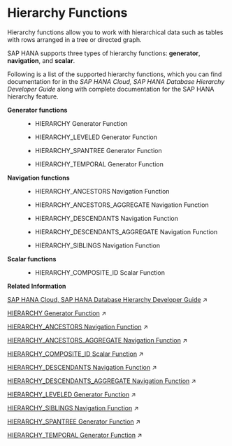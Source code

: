 <!-- loio2969da89b87f4abd85fd0b5f9f5bc395 -->

# Hierarchy Functions

Hierarchy functions allow you to work with hierarchical data such as tables with rows arranged in a tree or directed graph.



SAP HANA supports three types of hierarchy functions: **generator**, **navigation**, and **scalar**.

Following is a list of the supported hierarchy functions, which you can find documentation for in the *SAP HANA Cloud, SAP HANA Database Hierarchy Developer Guide* along with complete documentation for the SAP HANA hierarchy feature.


<dl>
<dt><b>

Generator functions

</b></dt>
<dd>

-   HIERARCHY Generator Function

-   HIERARCHY\_LEVELED Generator Function

-   HIERARCHY\_SPANTREE Generator Function

-   HIERARCHY\_TEMPORAL Generator Function




</dd><dt><b>

Navigation functions

</b></dt>
<dd>

-   HIERARCHY\_ANCESTORS Navigation Function

-   HIERARCHY\_ANCESTORS\_AGGREGATE Navigation Function

-   HIERARCHY\_DESCENDANTS Navigation Function

-   HIERARCHY\_DESCENDANTS\_AGGREGATE Navigation Function

-   HIERARCHY\_SIBLINGS Navigation Function




</dd><dt><b>

Scalar functions

</b></dt>
<dd>

-   HIERARCHY\_COMPOSITE\_ID Scalar Function




</dd>
</dl>

**Related Information**  


[SAP HANA Cloud, SAP HANA Database Hierarchy Developer Guide](https://help.sap.com/viewer/09f734c2169c4661b1aa15c00022ab21/2024_3_QRC/en-US/a93c356d32ef4e7fbd6143b554278eab.html "This guide explains how to use the hierarchy functions that are an integral part of SAP HANA core functionality.") :arrow_upper_right:

[HIERARCHY Generator Function](https://help.sap.com/viewer/09f734c2169c4661b1aa15c00022ab21/2024_3_QRC/en-US/f29c70e984254a6f8df76ad84e78f123.html "Generates a hierarchy based on recursive parent-child source data.") :arrow_upper_right:

[HIERARCHY_ANCESTORS Navigation Function](https://help.sap.com/viewer/09f734c2169c4661b1aa15c00022ab21/2024_3_QRC/en-US/bdb4719140634a56bb402fd1baa0e749.html "Returns all ancestors of a set of start nodes in a hierarchy.") :arrow_upper_right:

[HIERARCHY_ANCESTORS_AGGREGATE Navigation Function](https://help.sap.com/viewer/09f734c2169c4661b1aa15c00022ab21/2024_3_QRC/en-US/7198e5891c6e4b278b98aeedbb212de7.html "Efficiently calculates aggregates along a hierarchy in a top-down direction.") :arrow_upper_right:

[HIERARCHY_COMPOSITE_ID Scalar Function](https://help.sap.com/viewer/09f734c2169c4661b1aa15c00022ab21/2024_3_QRC/en-US/3a6f2a354e1c4dbcb4a80e7024c85481.html "Concatenates multicolumn tuple-like node identifiers into single scalar values.") :arrow_upper_right:

[HIERARCHY_DESCENDANTS Navigation Function](https://help.sap.com/viewer/09f734c2169c4661b1aa15c00022ab21/2024_3_QRC/en-US/77c7e749318c4f408bfe691e363614fd.html "Returns all descendants of a set of start nodes in a hierarchy.") :arrow_upper_right:

[HIERARCHY_DESCENDANTS_AGGREGATE Navigation Function](https://help.sap.com/viewer/09f734c2169c4661b1aa15c00022ab21/2024_3_QRC/en-US/c871422f92b24351a335f4a24ec1c54f.html "Efficiently calculates aggregates along a hierarchy in a bottom-up direction.") :arrow_upper_right:

[HIERARCHY_LEVELED Generator Function](https://help.sap.com/viewer/09f734c2169c4661b1aa15c00022ab21/2024_3_QRC/en-US/5720ec4044ea4d47955a3dd21272a47b.html "Creates a hierarchy based on source data that has a leveled format.") :arrow_upper_right:

[HIERARCHY_SIBLINGS Navigation Function](https://help.sap.com/viewer/09f734c2169c4661b1aa15c00022ab21/2024_3_QRC/en-US/e5db79e07e824b5a971f5b70f23f3981.html "Returns all siblings of a set of start nodes, including the start nodes.") :arrow_upper_right:

[HIERARCHY_SPANTREE Generator Function](https://help.sap.com/viewer/09f734c2169c4661b1aa15c00022ab21/2024_3_QRC/en-US/6f17763614824969915e4329d1729047.html "Generates a hierarchy for a recursive parent-child source containing only the first shortest path between each start and result node.") :arrow_upper_right:

[HIERARCHY_TEMPORAL Generator Function](https://help.sap.com/viewer/09f734c2169c4661b1aa15c00022ab21/2024_3_QRC/en-US/0be52ba7971740feab5c0a330fced1d1.html "Generates a time-dependent hierarchy for recursive parent-child source data whose edges are additionally qualified by validity intervals.") :arrow_upper_right:

